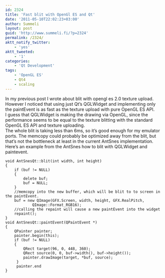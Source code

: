 ```yaml
---
id: 2324
title: 'Fast blit with OpenGl ES and Qt'
date: '2011-05-10T22:02:23+03:00'
author: Summeli
layout: post
guid: 'http://www.summeli.fi/?p=2324'
permalink: /2324/
aktt_notify_twitter:
    - 'yes'
aktt_tweeted:
    - '1'
categories:
    - 'Qt Development'
tags:
    - 'OpenGL ES'
    - Qt4
    - scaling
---
```


In my previous post I wrote about blit with opengl es 2.0 texture upload. However I noticed that using just Qt’s QGLWidget and implementing only the paintEvent is as fast as the texture upload with pure OpenGL ES API.  
I guess that QGLWidget is making the drawing via OpenGL, since the performance seems to be equal to the texture blitting with the standard OpenGL ES API and texture uploading.  
The whole blit is taking less than 6ms, so it’s good enough for my emulator ports. The memcopy could probably be optimized away from the blit, but that’s not the bottleneck at least in the current AntSnes implementation.  
Here’s an example from the AntSnes how to blit with QGLWidget and paintevent.

```
void AntSnesQt::blit(int width, int height)
{
    if (buf != NULL)
    {
        delete buf;
        buf = NULL;
    }
    //memcopy into the new buffer, which will be blit to to screen in the paintEvent.
    buf = new QImage(GFX.Screen, width, height, GFX.RealPitch,
            QImage::Format_RGB16);
    //calling the repaint will cause a new paintEvent into the widget
    repaint();
}
void AntSnesQt::paintEvent(QPaintEvent *)
{
    QPainter painter;
    painter.begin(this);
    if (buf != NULL)
    {
        QRect target(96, 0, 448, 360);
        QRect source(0, 0, buf->width(), buf->height());
        painter.drawImage(target, *buf, source);
     }
     painter.end
}
```